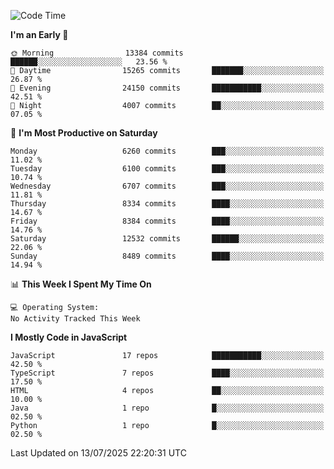 <!--START_SECTION:waka-->
![Code Time](http://img.shields.io/badge/Code%20Time-3%2C498%20hrs%2059%20mins-blue)

**I'm an Early 🐤** 

```text
🌞 Morning                13384 commits       ██████░░░░░░░░░░░░░░░░░░░   23.56 % 
🌆 Daytime                15265 commits       ███████░░░░░░░░░░░░░░░░░░   26.87 % 
🌃 Evening                24150 commits       ███████████░░░░░░░░░░░░░░   42.51 % 
🌙 Night                  4007 commits        ██░░░░░░░░░░░░░░░░░░░░░░░   07.05 % 
```
📅 **I'm Most Productive on Saturday** 

```text
Monday                   6260 commits        ███░░░░░░░░░░░░░░░░░░░░░░   11.02 % 
Tuesday                  6100 commits        ███░░░░░░░░░░░░░░░░░░░░░░   10.74 % 
Wednesday                6707 commits        ███░░░░░░░░░░░░░░░░░░░░░░   11.81 % 
Thursday                 8334 commits        ████░░░░░░░░░░░░░░░░░░░░░   14.67 % 
Friday                   8384 commits        ████░░░░░░░░░░░░░░░░░░░░░   14.76 % 
Saturday                 12532 commits       ██████░░░░░░░░░░░░░░░░░░░   22.06 % 
Sunday                   8489 commits        ████░░░░░░░░░░░░░░░░░░░░░   14.94 % 
```


📊 **This Week I Spent My Time On** 

```text
💻 Operating System: 
No Activity Tracked This Week
```

**I Mostly Code in JavaScript** 

```text
JavaScript               17 repos            ███████████░░░░░░░░░░░░░░   42.50 % 
TypeScript               7 repos             ████░░░░░░░░░░░░░░░░░░░░░   17.50 % 
HTML                     4 repos             ██░░░░░░░░░░░░░░░░░░░░░░░   10.00 % 
Java                     1 repo              █░░░░░░░░░░░░░░░░░░░░░░░░   02.50 % 
Python                   1 repo              █░░░░░░░░░░░░░░░░░░░░░░░░   02.50 % 
```




 Last Updated on 13/07/2025 22:20:31 UTC
<!--END_SECTION:waka-->

<!--
**likaiqiang/likaiqiang** is a ✨ _special_ ✨ repository because its `README.md` (this file) appears on your GitHub profile.

Here are some ideas to get you started:

- 🔭 I’m currently working on ...
- 🌱 I’m currently learning ...
- 👯 I’m looking to collaborate on ...
- 🤔 I’m looking for help with ...
- 💬 Ask me about ...
- 📫 How to reach me: ...
- 😄 Pronouns: ...
- ⚡ Fun fact: ...
-->
